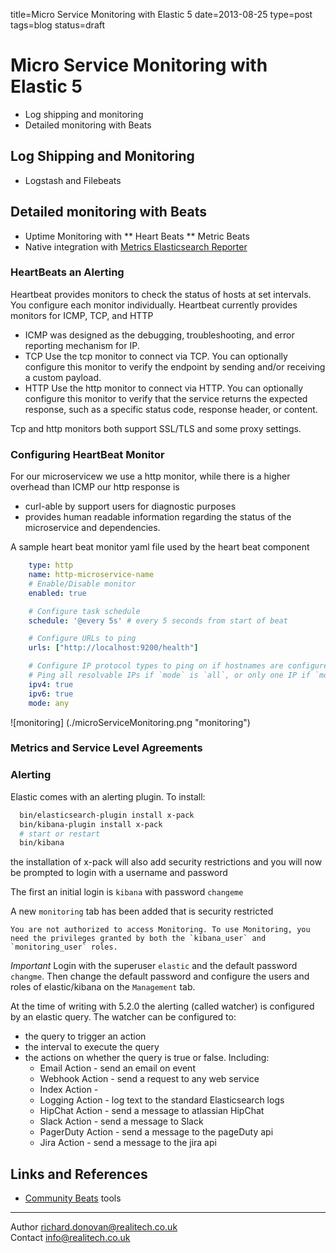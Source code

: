 title=Micro Service Monitoring with Elastic 5
date=2013-08-25
type=post
tags=blog
status=draft


# Micro Service Monitoring with Elastic 5

* Log shipping and monitoring
* Detailed monitoring with Beats  


## Log Shipping and Monitoring
* Logstash and Filebeats

## Detailed monitoring with Beats
* Uptime Monitoring with
** Heart Beats
** Metric Beats
* Native integration with
  [Metrics Elasticsearch Reporter](https://github.com/elastic/elasticsearch-metrics-reporter-java)

### HeartBeats an Alerting ###
Heartbeat provides monitors to check the status of hosts at set intervals. You configure each monitor individually.
Heartbeat currently provides monitors for ICMP, TCP, and HTTP
* ICMP was designed as the debugging, troubleshooting, and error reporting mechanism for IP.
* TCP  Use the tcp monitor to connect via TCP. You can optionally configure this monitor to verify the endpoint by sending and/or receiving a custom payload.
* HTTP Use the http monitor to connect via HTTP. You can optionally configure this monitor to verify that the service returns the expected response,
such as a specific status code, response header, or content.

Tcp and http monitors both support SSL/TLS and some proxy settings.

### Configuring HeartBeat Monitor

For our microservicew we use a http monitor, while there is a higher overhead than ICMP our http response is
* curl-able by support users for diagnostic purposes
* provides human readable information regarding the status of the microservice and dependencies.

A sample heart beat monitor yaml file used by the heart beat component
```yaml
    type: http
    name: http-microservice-name
    # Enable/Disable monitor
    enabled: true

    # Configure task schedule
    schedule: '@every 5s' # every 5 seconds from start of beat

    # Configure URLs to ping
    urls: ["http://localhost:9200/health"]

    # Configure IP protocol types to ping on if hostnames are configured.
    # Ping all resolvable IPs if `mode` is `all`, or only one IP if `mode` is `any`.
    ipv4: true
    ipv6: true
    mode: any
```

![monitoring] (./microServiceMonitoring.png "monitoring")


### Metrics and Service Level Agreements

### Alerting
Elastic comes with an alerting plugin. To install:

```bash
  bin/elasticsearch-plugin install x-pack
  bin/kibana-plugin install x-pack
  # start or restart
  bin/kibana
```  
the installation of x-pack will also add security restrictions and you will now be prompted to login with a username and password

The first an initial login is `kibana` with password `changeme`

A new `monitoring` tab has been added that is security restricted

```You are not authorized to access Monitoring. To use Monitoring, you need the privileges granted by both the `kibana_user` and `monitoring_user` roles.```

*Important* Login with the superuser `elastic` and the default password `changme`. Then change the default password and configure the users and roles of elastic/kibana on the `Management` tab.

At the time of writing with 5.2.0 the alerting (called watcher) is configured by an elastic query. The watcher can be configured to:
* the query to trigger an action
* the interval to execute the query
* the actions on whether the query is true or false. Including:
  * Email Action - send an email on event
  * Webhook Action -  send a request to any web service
  * Index Action -
  * Logging Action -  log text to the standard Elasticsearch logs
  * HipChat Action - send a message to atlassian HipChat
  * Slack Action - send a message to Slack
  * PagerDuty Action - send a message to the pageDuty api
  * Jira Action - send a message to the jira api

## Links and References
* [Community Beats](https://www.elastic.co/guide/en/beats/libbeat/master/community-beats.html) tools

----
Author [richard.donovan@realitech.co.uk](email:richard.donovan@realitech.co.uk)  
Contact [info@realitech.co.uk](email:info@realitech.co.uk)
